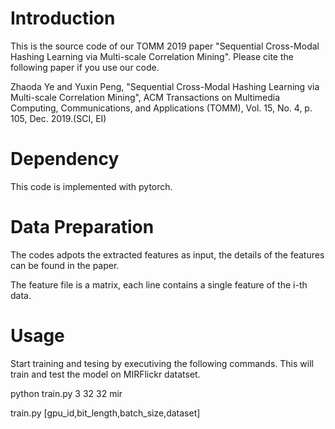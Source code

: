 # Introduction
This is the source code of our TOMM 2019 paper "Sequential Cross-Modal Hashing Learning via Multi-scale Correlation Mining". Please cite the following paper if you use our code.

Zhaoda Ye and Yuxin Peng, "Sequential Cross-Modal Hashing Learning via Multi-scale Correlation Mining", ACM Transactions on Multimedia Computing, Communications, and Applications (TOMM), Vol. 15, No. 4, p. 105, Dec. 2019.(SCI, EI)

# Dependency

This code is implemented with pytorch.

# Data Preparation

The codes adpots the extracted features as input, the details of the features can be found in the paper.

The feature file is a matrix, each line contains a single feature of the i-th data.

# Usage

Start training and tesing by executiving the following commands. This will train and test the model on MIRFlickr datatset. 

python train.py 3 32 32 mir

train.py [gpu_id,bit_length,batch_size,dataset]


